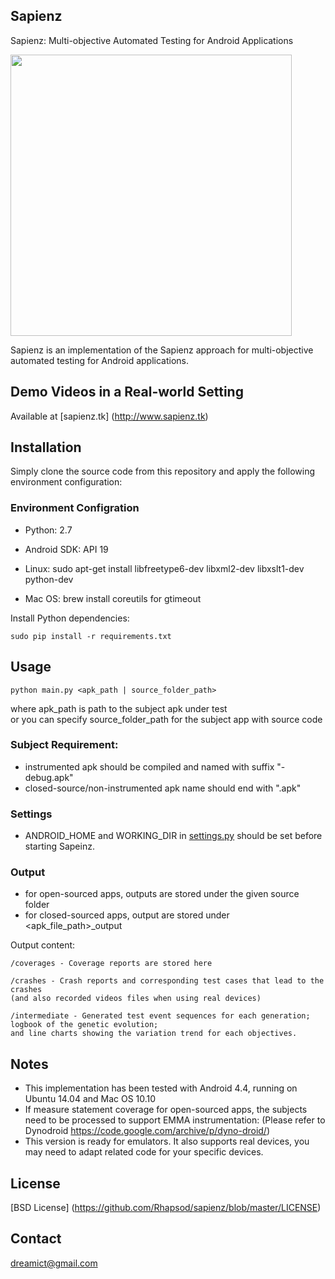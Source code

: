 ## Sapienz
Sapienz: Multi-objective Automated Testing for Android Applications  

<img src="http://www.sapienz.tk/content/images/2015/12/sapienz_screenshot.jpg" width="450px">

Sapienz is an implementation of the Sapienz approach for multi-objective automated testing for Android applications.  


## Demo Videos in a Real-world Setting
Available at [sapienz.tk] (http://www.sapienz.tk)


## Installation

Simply clone the source code from this repository and apply the following environment configuration: 

### Environment Configration
* Python: 2.7

* Android SDK:
    API 19

* Linux:
    sudo apt-get install libfreetype6-dev libxml2-dev libxslt1-dev python-dev

* Mac OS:
    brew install coreutils for gtimeout

Install Python dependencies:

    sudo pip install -r requirements.txt


## Usage
    python main.py <apk_path | source_folder_path>

where apk\_path is path to the subject apk under test  
or you can specify source\_folder\_path for the subject app with source code

### Subject Requirement:
* instrumented apk should be compiled and named with suffix "-debug.apk"
* closed-source/non-instrumented apk name should end with ".apk" 

### Settings
* ANDROID\_HOME and WORKING\_DIR in [settings.py](https://github.com/Rhapsod/sapienz/blob/master/settings.py) should be set before starting Sapeinz.

### Output
* for open-sourced apps, outputs are stored under the given source folder
* for closed-sourced apps, output are stored under <apk_file_path>_output

Output content:

    /coverages - Coverage reports are stored here
    
    /crashes - Crash reports and corresponding test cases that lead to the crashes 
    (and also recorded videos files when using real devices)
    
    /intermediate - Generated test event sequences for each generation; logbook of the genetic evolution; 
    and line charts showing the variation trend for each objectives.


##  Notes
* This implementation has been tested with Android 4.4, running on Ubuntu 14.04 and Mac OS 10.10
* If measure statement coverage for open-sourced apps, the subjects need to be processed to support EMMA instrumentation:
(Please refer to Dynodroid https://code.google.com/archive/p/dyno-droid/)
* This version is ready for emulators. 
It also supports real devices, you may need to adapt related code for your specific devices.


## License
[BSD License] (https://github.com/Rhapsod/sapienz/blob/master/LICENSE)


## Contact
<dreamict@gmail.com>